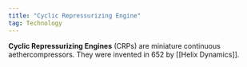 ```yaml
---
title: "Cyclic Repressurizing Engine"
tag: Technology
---
```


**Cyclic Repressurizing Engines** (CRPs) are miniature continuous aethercompressors. They were invented in 652 by [[Helix Dynamics]].
